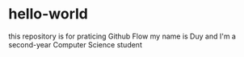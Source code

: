 # hello-world
this repository is for praticing Github Flow
my name is Duy and I'm a second-year Computer Science student 
